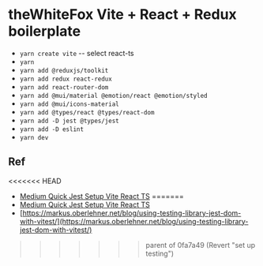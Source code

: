 # theWhiteFox Vite + React + Redux boilerplate
- `yarn create vite`
 -- select react-ts
- `yarn`
- `yarn add @reduxjs/toolkit `
- `yarn add redux react-redux`
- `yarn add react-router-dom`
- `yarn add @mui/material @emotion/react @emotion/styled`
- `yarn add @mui/icons-material`
- `yarn add @types/react @types/react-dom`
- `yarn add -D jest @types/jest`
- `yarn add -D eslint`
- `yarn dev`

## Ref
<<<<<<< HEAD
- [Medium Quick Jest Setup Vite React TS](https://codingwithmanny.medium.com/quick-jest-setup-with-vitejs-react-typescript-82f325e4323f)
=======
- [Medium Quick Jest Setup Vite React TS](https://codingwithmanny.medium.com/quick-jest-setup-with-vitejs-react-typescript-82f325e4323f)
- [https://markus.oberlehner.net/blog/using-testing-library-jest-dom-with-vitest/](https://markus.oberlehner.net/blog/using-testing-library-jest-dom-with-vitest/)
>>>>>>> parent of 0fa7a49 (Revert "set up testing")
